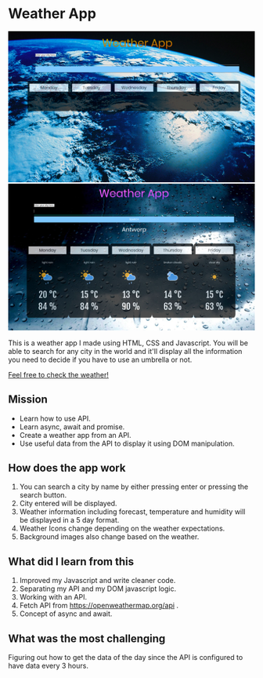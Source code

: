 # Weather App

![Starting screen](./assets/img/weatherapp.png)
![Search: Antwerpen](./assets/img/weatherappantwerpen.png)

This is a weather app I made using HTML, CSS and Javascript. You will be able to search for any city in the world and it'll display all the information you need to decide if you have to use an umbrella or not.

[Feel free to check the weather!](https://weather-app-revamped.netlify.com/)

## Mission

- Learn how to use API.
- Learn async, await and promise.
- Create a weather app from an API.
- Use useful data from the API to display it using DOM manipulation.

## How does the app work

1. You can search a city by name by either pressing enter or pressing the search button.
1. City entered will be displayed.
1. Weather information including forecast, temperature and humidity will be displayed in a 5 day format.
1. Weather Icons change depending on the weather expectations.
1. Background images also change based on the weather.


## What did I learn from this

1. Improved my Javascript and write cleaner code.
1. Separating my API and my DOM javascript logic.
1. Working with an API.
1. Fetch API  from https://openweathermap.org/api .
1. Concept of async and await.

## What was the most challenging

Figuring out how to get the data of the day since the API is configured to have data every 3 hours.


